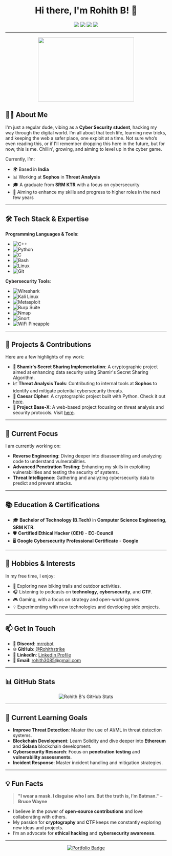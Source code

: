 <h1 align="center">Hi there, I'm Rohith B! 👋</h1>

<p align="center">
  <img src="https://img.shields.io/badge/Developer-💻-purple" />
  <img src="https://img.shields.io/badge/Cyber_Security-🛡️-blueviolet" />
  <img src="https://img.shields.io/badge/Status-Active-green" />
  <img src="https://img.shields.io/badge/Location-India-lightgrey" />
</p>

---

<div align="center">
  <img src="https://giffiles.alphacoders.com/220/220245.gif" width="300" height="200" />
</div>

## 👨‍💻 About Me
I'm just a regular dude, vibing as a **Cyber Security student**, hacking my way through the digital world. I’m all about that tech life, learning new tricks, and keeping the web a safer place, one exploit at a time. Not sure who’s even reading this, or if I'll remember dropping this here in the future, but for now, this is me. Chillin', growing, and aiming to level up in the cyber game.

Currently, I’m:
- 🌍 Based in **India**
- 📊 Working at **Sophos** in **Threat Analysis**
- 🎓 A graduate from **SRM KTR** with a focus on cybersecurity
- 🎯 Aiming to enhance my skills and progress to higher roles in the next few years

---

## 🛠 Tech Stack & Expertise

**Programming Languages & Tools**:
- ![C++](https://img.shields.io/badge/-C++-00599C?logo=c%2B%2B&logoColor=white)
- ![Python](https://img.shields.io/badge/-Python-3776AB?logo=python&logoColor=white)
- ![C](https://img.shields.io/badge/-C-00599C?logo=c&logoColor=white)
- ![Bash](https://img.shields.io/badge/-Bash-4EAA25?logo=gnu-bash&logoColor=white)
- ![Linux](https://img.shields.io/badge/-Linux-FCC624?logo=linux&logoColor=black)
- ![Git](https://img.shields.io/badge/-Git-F05032?logo=git&logoColor=white)

**Cybersecurity Tools**:
- ![Wireshark](https://img.shields.io/badge/Wireshark-1676C5?logo=wireshark&logoColor=white)
- ![Kali Linux](https://img.shields.io/badge/Kali_Linux-557C99?logo=kali-linux&logoColor=white)
- ![Metasploit](https://img.shields.io/badge/Metasploit-4E4D45?logo=metasploit&logoColor=white)
- ![Burp Suite](https://img.shields.io/badge/Burp_Suite-6E8B3B?logo=burpsuite&logoColor=white)
- ![Nmap](https://img.shields.io/badge/Nmap-00A1D6?logo=nmap&logoColor=white)
- ![Snort](https://img.shields.io/badge/Snort-CC0000?logo=snort&logoColor=white)
- ![WiFi Pineapple](https://img.shields.io/badge/WiFi_Pineapple-003D7C?logo=wifi&logoColor=white)

---

## 🚀 Projects & Contributions
Here are a few highlights of my work:
- **🔐 Shamir's Secret Sharing Implementation**: A cryptographic project aimed at enhancing data security using Shamir's Secret Sharing Algorithm.
- **📈 Threat Analysis Tools**: Contributing to internal tools at **Sophos** to identify and mitigate potential cybersecurity threats.
- **🔐 Caesar Cipher**: A cryptographic project built with Python. Check it out [here](https://rohithstrike.github.io/Caesar-Cipher/).
- **🚀 Project Base-X**: A web-based project focusing on threat analysis and security protocols. Visit [here](https://project-base-x.onrender.com/).

---

## 🎯 Current Focus

I am currently working on:
- **Reverse Engineering**: Diving deeper into disassembling and analyzing code to understand vulnerabilities.
- **Advanced Penetration Testing**: Enhancing my skills in exploiting vulnerabilities and testing the security of systems.
- **Threat Intelligence**: Gathering and analyzing cybersecurity data to predict and prevent attacks.

---

## 📚 Education & Certifications
- 🎓 **Bachelor of Technology (B.Tech)** in **Computer Science Engineering**, **SRM KTR**.
- 🛡️ **Certified Ethical Hacker (CEH)** - **EC-Council**
- 🖥️ **Google Cybersecurity Professional Certificate** - **Google**

---

## 🎨 Hobbies & Interests
In my free time, I enjoy:
- 🚴 Exploring new biking trails and outdoor activities.
- 🎧 Listening to podcasts on **technology**, **cybersecurity**, and **CTF**.
- 🎮 Gaming, with a focus on strategy and open-world games.
- 💡 Experimenting with new technologies and developing side projects.

---

## 📫 Get In Touch

- 💬 **Discord**: [mrrobot](https://discord.com/users/8148935208)
- 🌐 **GitHub**: [@Rohithstrike](https://github.com/Rohithstrike)
- 💼 **LinkedIn**: [LinkedIn Profile](https://www.linkedin.com/in/rohith5803/)
- 📧 **Email**: rohith3085@gmail.com

---

## 📊 GitHub Stats

<p align="center">
  <img src="https://github-readme-stats.vercel.app/api?username=Rohithstrike&show_icons=true&theme=radical&hide_title=true" alt="Rohith B's GitHub Stats" />
</p>

---

## 🌱 Current Learning Goals

- **Improve Threat Detection**: Master the use of AI/ML in threat detection systems.
- **Blockchain Development**: Learn Solidity and dive deeper into **Ethereum** and **Solana** blockchain development.
- **Cybersecurity Research**: Focus on **penetration testing** and **vulnerability assessments**.
- **Incident Response**: Master incident handling and mitigation strategies.

---

## 💡 Fun Facts

> **"I wear a mask. I disguise who I am. But the truth is, I’m Batman."** – **Bruce Wayne**  
- I believe in the power of **open-source contributions** and love collaborating with others.
- My passion for **cryptography** and **CTF** keeps me constantly exploring new ideas and projects.
- I’m an advocate for **ethical hacking** and **cybersecurity awareness**.

---

<p align="center">
  <a href="https://rohithstrike.github.io/work-and-story/"><img src="https://img.shields.io/badge/Check_Out_My_Portfolio-yellowgreen?style=flat-square&logo=github&logoColor=white" alt="Portfolio Badge" /></a>
</p>
